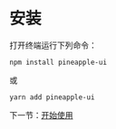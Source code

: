 # 安装

打开终端运行下列命令：

```
npm install pineapple-ui
```

或

```
yarn add pineapple-ui
```

下一节：[开始使用](#/doc/get-started)
